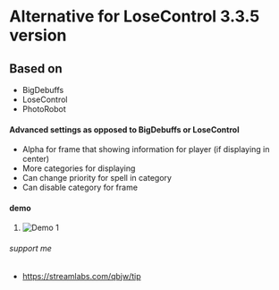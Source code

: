 # Alternative for LoseControl 3.3.5 version

## Based on
* BigDebuffs
* LoseControl
* PhotoRobot

#### Advanced settings as opposed to BigDebuffs or LoseControl
* Alpha for frame that showing information for player (if displaying in center)
* More categories for displaying
* Can change priority for spell in category
* Can disable category for frame

#### demo
1. ![Demo 1](https://i.imgur.com/Atwzxwg.png)

###### support me
* https://streamlabs.com/qbjw/tip
